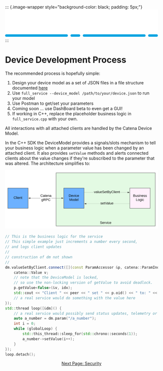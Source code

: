 ::: {.image-wrapper style="background-color: black; padding: 5px;"}
![Catena Logo](images/Catena%20Logo_PMS2191%20&%20White.png)
:::

# Device Development Process

The recommended process is hopefully simple:

1. Design your device model as a set of JSON files in a file structure documented [here](Validation.md)
2. Use `full_service --device_model /path/to/your/device.json` to run your model
3. Use Postman to get/set your parameters
4. Coming soon ... use DashBoard beta to even get a GUI!
5. If working in C++, replace the placeholder business logic in `full_service.cpp` with your own.

All interactions with all attached clients are handled by the Catena Device Model.

In the C++ SDK the DeviceModel provides a signals/slots mechanism to tell your business logic when a parameter value has been changed by an attached client. It also provides `setValue` methods and alerts connected clients about the value changes if they're subscribed to the parameter that was altered. The architecture simplifies to:

![alt](images/Catena%20UML%20-%20Device%20Architecture.svg)

```cpp
// This is the business logic for the service
// This simple example just increments a number every second,
// and logs client updates
//
// construction of dm not shown
//
dm.valueSetByClient.connect([](const ParamAccessor &p, catena::ParamIndex idx, const std::string &peer) {
    catena::Value v;
    // note that the DeviceModel is locked, 
    // so use the non-locking version of getValue to avoid deadlock.
    p.getValue<false>(&v, idx);
    std::cout << "Client " << peer << " set " << p.oid() << " to: " << printJSON(v) << '\n';
    // a real service would do something with the value here
});
std::thread loop([&dm]() {
    // a real service would possibly send status updates, telemetry or audio meters here
    auto a_number = dm.param("/a_number");
    int i = 0;
    while (globalLoop) {
        std::this_thread::sleep_for(std::chrono::seconds(1));
        a_number->setValue(i++);
    }
});
loop.detach();
```

<div style="text-align: center">

[Next Page: Security](Security.md)

</div>